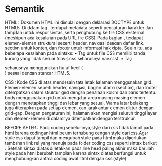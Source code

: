 # Semantik
HTML :
Dokumen HTML ini dimulai dengan deklarasi DOCTYPE untuk HTML5. Di dalam tag <head>, terdapat metadata seperti pengaturan karakter dan tampilan untuk responsivitas, serta penghubung ke file CSS eksternal (meskipun ada kesalahan pada URL file CSS). Pada bagian <body>, terdapat elemen-elemen struktural seperti header, navigasi dengan daftar link, section untuk konten, dan footer untuk informasi hak cipta.
Selain itu, ada beberapa kesalahan pada sintaks:
•	Tag <link> untuk file CSS memiliki tanda kurung yang tidak sesuai (nav {.css seharusnya nav.css).
•	Tag <section> seharusnya menggunakan huruf kecil (<section>) sesuai dengan standar HTML5.


CSS :
Kode CSS di atas mendesain tata letak halaman menggunakan grid. Elemen-elemen seperti header, navigasi, bagian utama (section), dan footer ditempatkan dalam struktur grid dengan penataan kolom dan baris tertentu. body menggunakan grid untuk mengatur area masing-masing elemen dengan menetapkan tinggi dan lebar yang sesuai. Warna latar belakang juga diterapkan pada setiap elemen, dan jarak antar elemen diatur dengan grid-gap. Dengan pengaturan ini, halaman akan mengisi seluruh tinggi layar dan elemen-elemen di dalamnya ditempatkan dengan terstruktur.

BEFORE AFTER :
Pada coding sebelumnya,style dari css tidak tampil pada html karena codingan html belum terhubung dengan style dari css.Agar style css dapat tampil dan mengubah style pada html maka diperlukan tambahan link rel yang menuju pada folder coding css seperti sintax berikut :
        <link rel="stylesheet" href="./Asset/Style/nav {.css">
Setelah sintax diatas diletakkan pada line head paling akhir maka barulah style pada html berubah tampilan karena sintax diatas berfungsi untuk menghubungkan antara coding awal html dengan css (style)
